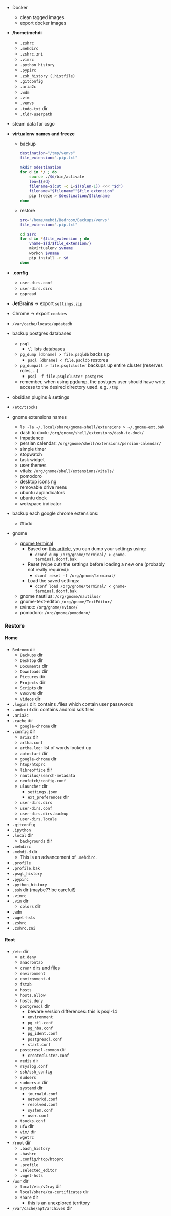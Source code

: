 * Docker
    * clean tagged images
    * export docker images

* **/home/mehdi**
	* `.zshrc`
	* `.mehdirc`
	* `.zshrc.zni`
	* `.vimrc`
	* `.python_history`
	* `.pypirc`
	* `.zsh_history (.histfile)`
	* `.gitconfig`
	* `.aria2c`
	* `.wdm`
	* `.vim`
	* `.venvs`
    * `.todo-txt` dir
    * `.tldr-userpath`

* steam data for csgo
* **virtualenv names and freeze**
	* backup
		```zsh
		destination="/tmp/venvs"
		file_extension=".pip.txt"
	
		mkdir $destination
		for d in */ ; do           
	        source ./$d/bin/activate
	        len=${#d}
	        filename=$(cut -c 1-$(($len-1)) <<< "$d")
	        filename="$filename""$file_extension"
	        pip freeze > $destination/$filename
		done
		```
	* restore
		```zsh
		src="/home/mehdi/Bedroom/Backups/venvs"
		file_extension=".pip.txt"
		
		cd $src
		for d in *$file_extension ; do
			vname=${d/$file_extension/}
			mkvirtualenv $vname
			workon $vname
			pip install -r $d
		done
		```

* **.config**
	* `user-dirs.conf`
	* `user-dirs.dirs`
	* `gspread`

* **JetBrains** -> export `settings.zip`
* Chrome -> export `cookies`
* `/var/cache/locate/updatedb`
* backup postgres databases
	* `psql`
		* `\l` lists databases
	* `pg_dump [dbname] > file.psqldb` backs up
		* `psql [dbname] < file.psqldb` restores
	* `pg_dumpall > file.psqlcluster` backups up entire cluster (reserves roles, ...)
		* `psql -f file.psqlcluster postgres`
	* remember, when using pgdump, the postgres user should have write access to the desired directory used. e.g. `/tmp`
* obsidian plugins & settings
* `/etc/tsocks`
* gnome extensions names
	* `ls -la ~/.local/share/gnome-shell/extensions > ~/.gnome-ext.bak`
	* dash to dock: `/org/gnome/shell/extensions/dash-to-dock/`
	* impatience
	* persian calendar: `/org/gnome/shell/extensions/persian-calendar/`
	* simple timer
	* stopwatch
	* task widget
	* user themes
	* vitals: `/org/gnome/shell/extensions/vitals/`
	* pomodoro
	* desktop icons ng
	* removable drive menu
	* ubuntu appindicators
	* ubuntu dock
	* wokspace indicator
* backup each google chrome extensions:
	* #todo 
* gnome
	* [gnome terminal](https://askubuntu.com/questions/967517/how-to-backup-gnome-terminal-emulator-settings)
		* Based on [this article](https://github.com/linuxmint/Cinnamon/wiki/Backing-up-and-restoring-your-cinnamon-settings-(dconf)), you can dump your settings using:
			* `dconf dump /org/gnome/terminal/ > gnome-terminal.dconf.bak`
		* Reset (wipe out) the settings before loading a new one (probably not really required):
			* `dconf reset -f /org/gnome/terminal/`
		* Load the saved settings:
			* `dconf load /org/gnome/terminal/ < gnome-terminal.dconf.bak`
	* gnome nautilus: `/org/gnome/nautilus/`
	* gnome-text-editor: `/org/gnome/TextEditor/`
	* evince: `/org/gnome/evince/`
	* pomodoro: `/org/gnome/pomodoro/`

### Restore
#### Home
* `Bedroom` dir
	* `Backups` dir
	* `Desktop` dir
	* `Documents` dir
	* `Downloads` dir
	* `Pictures` dir
	* `Projects` dir
	* `Scripts` dir
	* `VBoxVMs` dir
	* `Videos` dir
* `.logins` dir: contains .files which contain user passwords
* `.android` dir: contains android sdk files
* `.aria2c`
* `.cache` dir
	* `google-chrome` dir
* `.config` dir
	* `aria2` dir
	* `artha.conf`
	* `artha.log`: list of words looked up
	* `autostart` dir
	* `google-chrome` dir
	* `htop/htoprc`
	* `libreoffice` dir
	* `nautilus/search-metadata`
	* `neofetch/config.conf`
	* `ulauncher` dir
		* `settings.json`
		* `ext_preferences` dir
	* `user-dirs.dirs`
	* `user-dirs.conf`
	* `user-dirs.dirs.backup`
	* `user-dirs.locale`
* `.gitconfig`
* `.ipython`
* `.local` dir
	* `backgrounds` dir
* `.mehdirc`
* `.mehdi.d` dir
	* This is an advancement of `.mehdirc`.
* `.profile`
* `.profile.bak`
* `.psql_history`
* `.pypirc`
* `.python_history`
* `.ssh` dir (maybe?? be careful!)
* `.vimrc`
* `.vim` dir
	* `colors` dir
* `.wdm`
* `.wget-hsts`
* `.zshrc`
* `.zshrc.zni`

#### Root
* `/etc` dir
	* `at.deny`
	* `anacrontab`
	* `cron*` dirs and files
	* `environment`
	* `environment.d`
	* `fstab`
	* `hosts`
	* `hosts.allow`
	* `hosts.deny`
	* `postgresql` dir
		* beware version differences: this is psql-14
		* `environment`
		* `pg_ctl.conf`
		* `pg_hba.conf`
		* `pg_ident.conf`
		* `postgresql.conf`
		* `start.conf`
	* `postgresql-common` dir
		* `createcluster.conf`
	* `redis` dir
	* `rsyslog.conf`
	* `ssh/ssh_config`
	* `sudoers`
	* `sudoers.d` dir
	* `systemd` dir
		* `journald.conf`
		* `networkd.conf`
		* `resolved.conf`
		* `system.conf`
		* `user.conf`
	* `tsocks.conf`
	* `ufw` dir
	* `vim/` dir
	* `wgetrc`
* `/root` dir
	* `.bash_history`
	* `.bashrc`
	* `.config/htop/htoprc`
	* `.profile`
	* `.selected_editor`
	* `.wget-hsts`
* `/usr` dir
	* `local/etc/v2ray` dir
    * `local/share/ca-certificates` dir
	* `share` dir
		* this is an unexplored territory
* `/var/cache/apt/archives` dir
